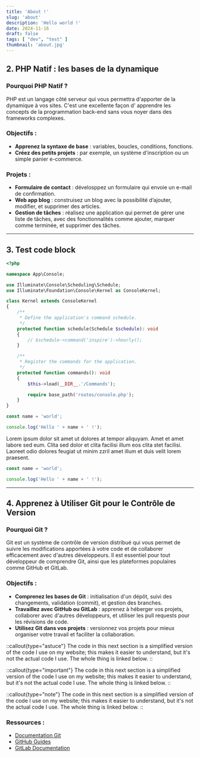 ```yaml
---
title: 'About !'
slug: 'about'
description: 'Hello world !'
date: 2024-11-16
draft: false
tags: [ "dev", "test" ]
thumbnail: 'about.jpg'
---
```


## 2. PHP Natif : les bases de la dynamique

### Pourquoi PHP Natif ?

PHP est un langage côté serveur qui vous permettra d'apporter de la dynamique à vos sites. C'est une excellente façon d'
apprendre les concepts de la programmation back-end sans vous noyer dans des frameworks complexes.

### Objectifs :

- **Apprenez la syntaxe de base** : variables, boucles, conditions, fonctions.
- **Créez des petits projets** : par exemple, un système d'inscription ou un simple panier e-commerce.

### Projets :

- **Formulaire de contact** : dévelosppez un formulaire qui envoie un e-mail de confirmation.
- **Web app blog** : construisez un blog avec la possibilité d’ajouter, modifier, et supprimer des articles.
- **Gestion de tâches** : réalisez une application qui permet de gérer une liste de tâches, avec des fonctionnalités
  comme ajouter, marquer comme terminée, et supprimer des tâches.

---

## 3. Test code block

```php [AppController.php] {13}
<?php

namespace App\Console;

use Illuminate\Console\Scheduling\Schedule;
use Illuminate\Foundation\Console\Kernel as ConsoleKernel;

class Kernel extends ConsoleKernel
{
    /**
     * Define the application's command schedule.
     */
    protected function schedule(Schedule $schedule): void
    {
        // $schedule->command('inspire')->hourly();
    }

    /**
     * Register the commands for the application.
     */
    protected function commands(): void
    {
        $this->load(__DIR__.'/Commands');

        require base_path('routes/console.php');
    }
}
```

```js [app.js]
const name = 'world';

console.log('Hello ' + name + ' !');
```

Lorem ipsum dolor sit amet ut dolores at tempor aliquyam. Amet et amet labore sed eum. Clita sed dolor et clita facilisi
illum eos clita stet facilisi. Laoreet odio dolores feugiat ut minim zzril amet illum et duis velit lorem praesent.

```js [file.js]
const name = 'world';

console.log('Hello ' + name + ' !');
```

---

## 4. Apprenez à Utiliser Git pour le Contrôle de Version

### Pourquoi Git ?

Git est un système de contrôle de version distribué qui vous permet de suivre les modifications apportées à votre code
et de collaborer efficacement avec d'autres développeurs. Il est essentiel pour tout développeur de comprendre Git,
ainsi que les plateformes populaires comme GitHub et GitLab.

### Objectifs :

- **Comprenez les bases de Git** : initialisation d'un dépôt, suivi des changements, validation (commit), et gestion des
  branches.
- **Travaillez avec GitHub ou GitLab** : apprenez à héberger vos projets, collaborer avec d'autres développeurs, et
  utiliser les pull requests pour les révisions de code.
- **Utilisez Git dans vos projets** : versionnez vos projets pour mieux organiser votre travail et faciliter la
  collaboration.

::callout{type="astuce"}
The code in this next section is a simplified version of the code I use on my website; this makes it easier to
understand, but it's not the actual code I use. The whole thing is linked below.
::

::callout{type="important"}
The code in this next section is a simplified version of the code I use on my website; this makes it easier to
understand, but it's not the actual code I use. The whole thing is linked below.
::

::callout{type="note"}
The code in this next section is a simplified version of the code I use on my website; this makes it easier to
understand, but it's not the actual code I use. The whole thing is linked below.
::

### Ressources :

- [Documentation Git](https://git-scm.com/doc)
- [GitHub Guides](https://guides.github.com/)
- [GitLab Documentation](https://docs.gitlab.com/)
